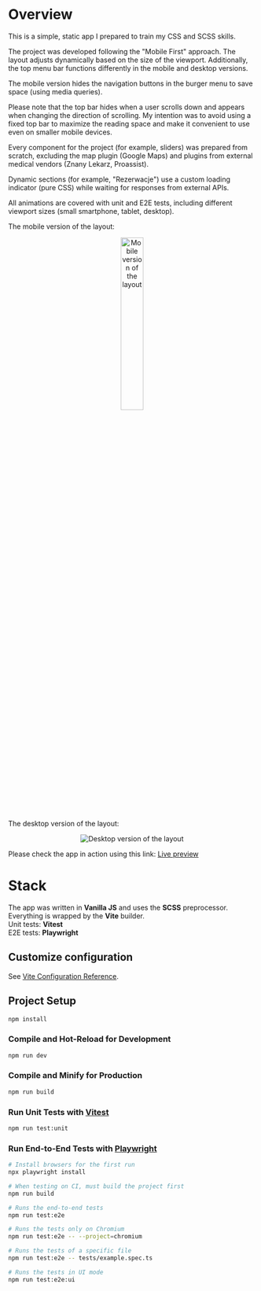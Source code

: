 # Overview
This is a simple, static app I prepared to train my CSS and SCSS skills.

The project was developed following the "Mobile First" approach. The layout adjusts dynamically based on the size of the viewport. Additionally, the top menu bar functions differently in the mobile and desktop versions.

The mobile version hides the navigation buttons in the burger menu to save space (using media queries).

Please note that the top bar hides when a user scrolls down and appears when changing the direction of scrolling. My intention was to avoid using a fixed top bar to maximize the reading space and make it convenient to use even on smaller mobile devices.

Every component for the project (for example, sliders) was prepared from scratch, excluding the map plugin (Google Maps) and plugins from external medical vendors (Znany Lekarz, Proassist).

Dynamic sections (for example, "Rezerwacje") use a custom loading indicator (pure CSS) while waiting for responses from external APIs.

All animations are covered with unit and E2E tests, including different viewport sizes (small smartphone, tablet, desktop).

The mobile version of the layout:
<p align="center">
  <img src="https://github.com/user-attachments/assets/f1ba3f9d-11db-42e9-9c6a-5b295a962baf" alt="Mobile version of the layout" width="30%">
</p>

The desktop version of the layout:
<p align="center">
  <img src="https://github.com/user-attachments/assets/4dae4fa9-d251-4d36-a8f1-0b4cdb51e69d" alt="Desktop version of the layout">
</p>

Please check the app in action using this link: [Live preview](https://kwilczyn.github.io/estetyczna_tychy/)

# Stack
The app was written in **Vanilla JS** and uses the **SCSS** preprocessor.  
Everything is wrapped by the **Vite** builder.  
Unit tests: **Vitest**  
E2E tests: **Playwright**  

## Customize configuration
See [Vite Configuration Reference](https://vitejs.dev/config/).

## Project Setup
```sh
npm install
```

### Compile and Hot-Reload for Development
```sh
npm run dev
```

### Compile and Minify for Production
```sh
npm run build
```

### Run Unit Tests with [Vitest](https://vitest.dev/)
```sh
npm run test:unit
```

### Run End-to-End Tests with [Playwright](https://playwright.dev)
```sh
# Install browsers for the first run
npx playwright install

# When testing on CI, must build the project first
npm run build

# Runs the end-to-end tests
npm run test:e2e

# Runs the tests only on Chromium
npm run test:e2e -- --project=chromium

# Runs the tests of a specific file
npm run test:e2e -- tests/example.spec.ts

# Runs the tests in UI mode
npm run test:e2e:ui
```
